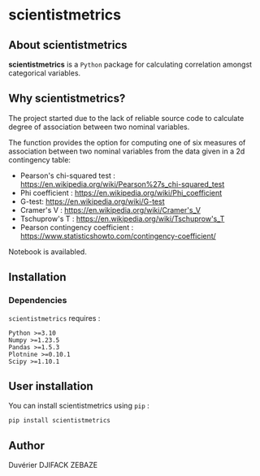 # scientistmetrics

## About scientistmetrics

**scientistmetrics** is a `Python` package for calculating correlation amongst categorical variables.

## Why scientistmetrics?

The project started due to the lack of reliable source code to calculate degree of association between two nominal variables.

The function provides the option for computing one of six measures of association between two nominal variables from the data given in a 2d contingency table: 
* Pearson's chi-squared test : https://en.wikipedia.org/wiki/Pearson%27s_chi-squared_test
* Phi coefficient : https://en.wikipedia.org/wiki/Phi_coefficient
* G-test: https://en.wikipedia.org/wiki/G-test
* Cramer's V : https://en.wikipedia.org/wiki/Cramer's_V
* Tschuprow's T : https://en.wikipedia.org/wiki/Tschuprow's_T
* Pearson contingency coefficient : https://www.statisticshowto.com/contingency-coefficient/

Notebook is availabled.

## Installation

### Dependencies

`scientistmetrics` requires :

```
Python >=3.10
Numpy >=1.23.5
Pandas >=1.5.3
Plotnine >=0.10.1
Scipy >=1.10.1
```

## User installation

You can install scientistmetrics using `pip` :

```
pip install scientistmetrics
```

## Author

Duvérier DJIFACK ZEBAZE